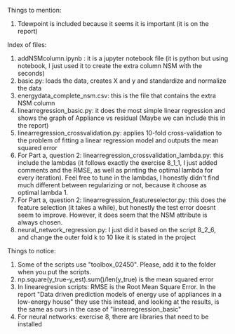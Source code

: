 Things to mention:

1. Tdewpoint is included because it seems it is important (it is on the report)

Index of files:

1. addNSMcolumn.ipynb : it is a jupyter notebook file (it is python but using notebook, I just used it to create the extra column NSM with the seconds)
2. basic.py: loads the data, creates X and y and standardize and normalize the data
3. energydata_complete_nsm.csv: this is the file that contains the extra NSM column
4. linearregression_basic.py: it does the most simple linear regression and shows the graph of Appliance vs residual (Maybe we can include this in the report)
6. linearregression_crossvalidation.py: applies 10-fold cross-validation to the problem of fitting a linear regression model and outputs the mean squared error
7. For Part a, question 2: linearregression_crossvalidation_lambda.py: this include the lambdas (it follows exactly the exercise 8_1_1, I just added comments and the RMSE, as well as printing the optimal lambda for every iteration). Feel free to tune in the lambdas, I honestly didn't find much different between regularizing or not, because it choose as optimal lambda 1.
8. For Part a, question 2: linearregression_featureselector.py: this does the feature selection (it takes a while), but honestly the test error doesnt seem to improve. However, it does seem that the NSM attribute is always chosen.
9. neural_network_regression.py: I just did it based on the script 8_2_6, and change the outer fold k to 10 like it is stated in the project

Things to notice:

1. Some of the scripts use "toolbox_02450". Please, add it to the folder when you put the scripts. 
2. np.square(y_true-y_est).sum()/len(y_true) is the mean squared error
3. In linearegresion scripts: RMSE is the Root Mean Square Error. In the report "Data driven prediction models of energy use of appliances in a
low-energy house" they use this instead, and looking at the results, is the same as ours in the case of "linearregression_basic"
4. For neural networks: exercise 8, there are libraries that need to be installed